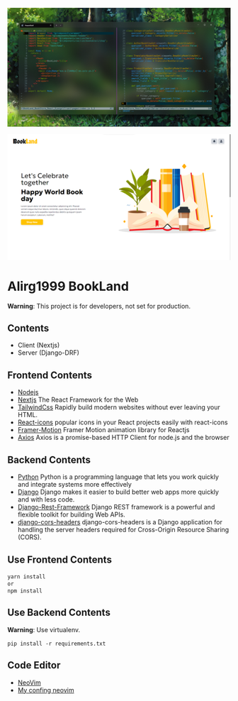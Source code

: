 ![server screen](image/terminal.png)

![client screen](image/book_store.png)

# Alirg1999 BookLand

**Warning**: This project is for developers, not set for production.

## Contents

- Client (Nextjs)
- Server (Django-DRF)

## Frontend Contents

- [Nodejs](https://nodejs.org)
- [Nextjs](https://nextjs.org/) The React Framework for the Web
- [TailwindCss](https://tailwindcss.com/) Rapidly build modern websites without ever leaving your HTML.
- [React-icons](https://react-icons.github.io/react-icons/) popular icons in your React projects easily with react-icons
- [Framer-Motion](https://www.framer.com/motion/) Framer Motion animation library for Reactjs
- [Axios](https://axios-http.com/docs/intro) Axios is a promise-based HTTP Client for node.js and the browser

## Backend Contents

- [Python](https://www.python.org/) Python is a programming language that lets you work quickly and integrate systems more effectively
- [Django](https://www.djangoproject.com/) Django makes it easier to build better web apps more quickly and with less code.
- [Django-Rest-Framework](https://www.django-rest-framework.org/) Django REST framework is a powerful and flexible toolkit for building Web APIs.
- [django-cors-headers](https://pypi.org/project/django-cors-headers/) django-cors-headers is a Django application for handling the server headers required for Cross-Origin Resource Sharing (CORS).

## Use Frontend Contents

```
yarn install
or
npm install
```

## Use Backend Contents

**Warning**: Use virtualenv.

```
pip install -r requirements.txt
```

## Code Editor

- [NeoVim](https://neovim.io/)
- [My confing neovim](https://github.com/alirg-1999/config-neovim-me.git)

